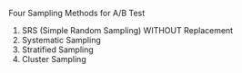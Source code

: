 Four Sampling Methods for A/B Test

1. SRS (Simple Random Sampling) WITHOUT Replacement
2. Systematic Sampling
3. Stratified Sampling
4. Cluster Sampling

